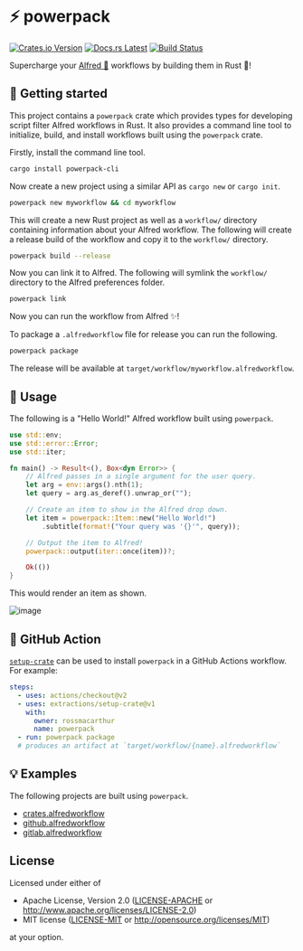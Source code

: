 # ⚡ powerpack

[![Crates.io Version](https://img.shields.io/crates/v/powerpack.svg)](https://crates.io/crates/powerpack)
[![Docs.rs Latest](https://img.shields.io/badge/docs.rs-latest-blue.svg)](https://docs.rs/powerpack)
[![Build Status](https://img.shields.io/github/workflow/status/rossmacarthur/powerpack/build/trunk)](https://github.com/rossmacarthur/powerpack/actions?query=workflow%3Abuild)

Supercharge your [Alfred 🎩][alfred] workflows by building them in Rust 🦀!

[alfred]: https://www.alfredapp.com

## 🚀 Getting started

This project contains a `powerpack` crate which provides types for developing
script filter Alfred workflows in Rust. It also provides a command line tool to
initialize, build, and install  workflows built using the `powerpack` crate.

Firstly, install the command line tool.
```sh
cargo install powerpack-cli
```

Now create a new project using a similar API as `cargo new` or `cargo init`.
```sh
powerpack new myworkflow && cd myworkflow
```

This will create a new Rust project as well as a `workflow/` directory
containing information about your Alfred workflow. The following will create
a release build of the workflow and copy it to the `workflow/` directory.
```sh
powerpack build --release
```

Now you can link it to Alfred. The following will symlink the `workflow/`
directory to the Alfred preferences folder.
```sh
powerpack link
```

Now you can run the workflow from Alfred ✨!

To package a `.alfredworkflow` file for release you can run the following.
```sh
powerpack package
```

The release will be available at `target/workflow/myworkflow.alfredworkflow`.

## 🤸 Usage

The following is a "Hello World!" Alfred workflow built using `powerpack`.

```rust
use std::env;
use std::error::Error;
use std::iter;

fn main() -> Result<(), Box<dyn Error>> {
    // Alfred passes in a single argument for the user query.
    let arg = env::args().nth(1);
    let query = arg.as_deref().unwrap_or("");

    // Create an item to show in the Alfred drop down.
    let item = powerpack::Item::new("Hello World!")
        .subtitle(format!("Your query was '{}'", query));

    // Output the item to Alfred!
    powerpack::output(iter::once(item))?;

    Ok(())
}
```

This would render an item as shown.

![image](https://user-images.githubusercontent.com/17109887/159137101-105d0110-69c7-4f3e-a9da-250fdfeed431.png)

## 👷 GitHub Action

[`setup-crate`][setup] can be used to install `powerpack` in a GitHub Actions
workflow. For example:
```yaml
steps:
  - uses: actions/checkout@v2
  - uses: extractions/setup-crate@v1
    with:
      owner: rossmacarthur
      name: powerpack
  - run: powerpack package
  # produces an artifact at `target/workflow/{name}.alfredworkflow`
```

[setup]: https://github.com/extractions/setup-powerpack

## 💡 Examples

The following projects are built using `powerpack`.

- [crates.alfredworkflow](https://github.com/rossmacarthur/crates.alfredworkflow)
- [github.alfredworkflow](https://github.com/rossmacarthur/github.alfredworkflow)
- [gitlab.alfredworkflow](https://github.com/rossmacarthur/gitlab.alfredworkflow)

## License

Licensed under either of

- Apache License, Version 2.0 ([LICENSE-APACHE](LICENSE-APACHE) or
  http://www.apache.org/licenses/LICENSE-2.0)
- MIT license ([LICENSE-MIT](LICENSE-MIT) or http://opensource.org/licenses/MIT)

at your option.

